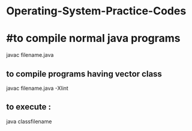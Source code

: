 #  Operating-System-Practice-Codes

# #to compile normal java programs 

javac filename.java


## to compile programs having vector class
javac filename.java -Xlint

## to execute : 
java classfilename

